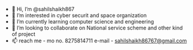 - 👋 Hi, I’m @sahilshaikh867
- 👀 I’m interested in cyber securit and space organization
- 🌱 I’m currently learning computer science and engineering
- 💞️ I’m looking to collaborate on National service scheme and other kind of project
- 📫 reach me - mo no. 8275814711
                e-mail - sahilshaikh86767@gmail.com
<!---
sahilshaikh867/sahilshaikh867 is a ✨ special ✨ repository because its `README.md` (this file) appears on your GitHub profile.
You can click the Preview link to take a look at your changes.
--->
